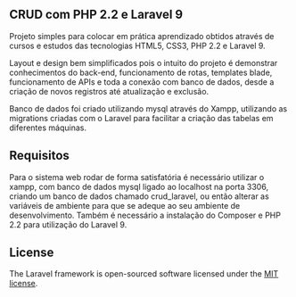 ## CRUD com PHP 2.2 e Laravel 9

Projeto simples para colocar em prática aprendizado obtidos através de cursos e estudos das tecnologias HTML5, CSS3, PHP 2.2 e Laravel 9.

Layout e design bem simplificados pois o intuito do projeto é demonstrar conhecimentos do back-end, funcionamento de rotas, templates blade, funcionamento de APIs e toda a conexão com banco de dados, desde a criação de novos registros até atualização e exclusão.

Banco de dados foi criado utilizando mysql através do Xampp, utilizando as migrations criadas com o Laravel para facilitar a criação das tabelas em diferentes máquinas.

## Requisitos

Para o sistema web rodar de forma satisfatória é necessário utilizar o xampp, com banco de dados mysql ligado ao localhost na porta 3306, criando um banco de dados chamado crud_laravel, ou então alterar as variáveis de ambiente para que se adeque ao seu ambiente de desenvolvimento.
Também é necessário a instalação do Composer e PHP 2.2 para utilização do Laravel 9.

## License

The Laravel framework is open-sourced software licensed under the [MIT license](https://opensource.org/licenses/MIT).
